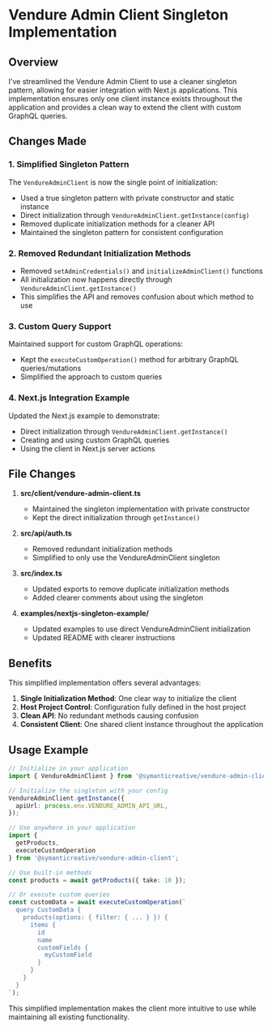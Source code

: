 # Vendure Admin Client Singleton Implementation

## Overview

I've streamlined the Vendure Admin Client to use a cleaner singleton pattern, allowing for easier integration with Next.js applications. This implementation ensures only one client instance exists throughout the application and provides a clean way to extend the client with custom GraphQL queries.

## Changes Made

### 1. Simplified Singleton Pattern

The `VendureAdminClient` is now the single point of initialization:
- Used a true singleton pattern with private constructor and static instance
- Direct initialization through `VendureAdminClient.getInstance(config)`
- Removed duplicate initialization methods for a cleaner API
- Maintained the singleton pattern for consistent configuration

### 2. Removed Redundant Initialization Methods

- Removed `setAdminCredentials()` and `initializeAdminClient()` functions
- All initialization now happens directly through `VendureAdminClient.getInstance()`
- This simplifies the API and removes confusion about which method to use

### 3. Custom Query Support

Maintained support for custom GraphQL operations:
- Kept the `executeCustomOperation()` method for arbitrary GraphQL queries/mutations
- Simplified the approach to custom queries

### 4. Next.js Integration Example

Updated the Next.js example to demonstrate:
- Direct initialization through `VendureAdminClient.getInstance()`
- Creating and using custom GraphQL queries
- Using the client in Next.js server actions

## File Changes

1. **src/client/vendure-admin-client.ts**
   - Maintained the singleton implementation with private constructor
   - Kept the direct initialization through `getInstance()`

2. **src/api/auth.ts**
   - Removed redundant initialization methods
   - Simplified to only use the VendureAdminClient singleton

3. **src/index.ts**
   - Updated exports to remove duplicate initialization methods
   - Added clearer comments about using the singleton

4. **examples/nextjs-singleton-example/**
   - Updated examples to use direct VendureAdminClient initialization
   - Updated README with clearer instructions

## Benefits

This simplified implementation offers several advantages:

1. **Single Initialization Method**: One clear way to initialize the client
2. **Host Project Control**: Configuration fully defined in the host project
3. **Clean API**: No redundant methods causing confusion
4. **Consistent Client**: One shared client instance throughout the application

## Usage Example

```typescript
// Initialize in your application
import { VendureAdminClient } from '@symanticreative/vendure-admin-client';

// Initialize the singleton with your config
VendureAdminClient.getInstance({
  apiUrl: process.env.VENDURE_ADMIN_API_URL,
});

// Use anywhere in your application
import { 
  getProducts, 
  executeCustomOperation 
} from '@symanticreative/vendure-admin-client';

// Use built-in methods
const products = await getProducts({ take: 10 });

// Or execute custom queries
const customData = await executeCustomOperation(`
  query CustomData {
    products(options: { filter: { ... } }) {
      items {
        id
        name
        customFields {
          myCustomField
        }
      }
    }
  }
`);
```

This simplified implementation makes the client more intuitive to use while maintaining all existing functionality.

